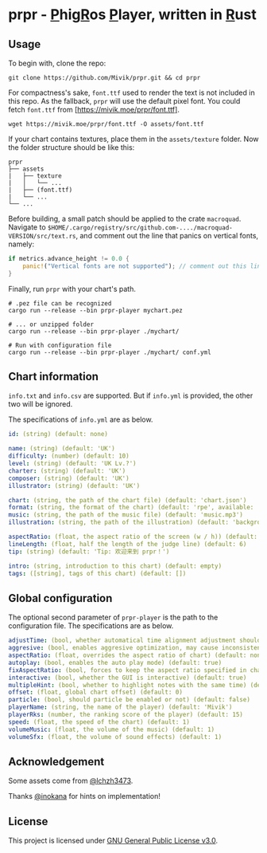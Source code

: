# prpr - <ins>P</ins>hig<ins>R</ins>os <ins>P</ins>layer, written in <ins>R</ins>ust

## Usage

To begin with, clone the repo:

```shell
git clone https://github.com/Mivik/prpr.git && cd prpr
```

For compactness's sake, `font.ttf` used to render the text is not included in this repo. As the fallback, `prpr` will use the default pixel font. You could fetch `font.ttf` from [https://mivik.moe/prpr/font.ttf].

```shell
wget https://mivik.moe/prpr/font.ttf -O assets/font.ttf
```

If your chart contains textures, place them in the `assets/texture` folder. Now the folder structure should be like this:

```
prpr
├── assets
|   ├── texture
|   │   └── ...
|   ├── (font.ttf)
|   └── ...
└── ...
```

Before building, a small patch should be applied to the crate `macroquad`. Navigate to `$HOME/.cargo/registry/src/github.com-..../macroquad-VERSION/src/text.rs`, and comment out the line that panics on vertical fonts, namely:

```rust
if metrics.advance_height != 0.0 {
    panic!("Vertical fonts are not supported"); // comment out this line
}
```

Finally, run `prpr` with your chart's path.

```shell
# .pez file can be recognized
cargo run --release --bin prpr-player mychart.pez

# ... or unzipped folder
cargo run --release --bin prpr-player ./mychart/

# Run with configuration file
cargo run --release --bin prpr-player ./mychart/ conf.yml
```

## Chart information

`info.txt` and `info.csv` are supported. But if `info.yml` is provided, the other two will be ignored. 

The specifications of `info.yml` are as below.

```yml
id: (string) (default: none)

name: (string) (default: 'UK')
difficulty: (number) (default: 10)
level: (string) (default: 'UK Lv.?')
charter: (string) (default: 'UK')
composer: (string) (default: 'UK')
illustrator: (string) (default: 'UK')

chart: (string, the path of the chart file) (default: 'chart.json')
format: (string, the format of the chart) (default: 'rpe', available: 'rpe', 'pgr', 'pec')
music: (string, the path of the music file) (default: 'music.mp3')
illustration: (string, the path of the illustration) (default: 'background.png')

aspectRatio: (float, the aspect ratio of the screen (w / h)) (default: 16 / 9)
lineLength: (float, half the length of the judge line) (default: 6)
tip: (string) (default: 'Tip: 欢迎来到 prpr！')

intro: (string, introduction to this chart) (default: empty)
tags: ([string], tags of this chart) (default: [])
```

## Global configuration

The optional second parameter of `prpr-player` is the path to the configuration file. The specifications are as below.

```yml
adjustTime: (bool, whether automatical time alignment adjustment should be enabled) (default: true)
aggresive: (bool, enables aggresive optimization, may cause inconsistent render result) (default: true)
aspectRatio: (float, overrides the aspect ratio of chart) (default: none)
autoplay: (bool, enables the auto play mode) (default: true)
fixAspectRatio: (bool, forces to keep the aspect ratio specified in chart) (default: false)
interactive: (bool, whether the GUI is interactive) (default: true)
multipleHint: (bool, whether to highlight notes with the same time) (default: true)
offset: (float, global chart offset) (default: 0)
particle: (bool, should particle be enabled or not) (default: false)
playerName: (string, the name of the player) (default: 'Mivik')
playerRks: (number, the ranking score of the player) (default: 15)
speed: (float, the speed of the chart) (default: 1)
volumeMusic: (float, the volume of the music) (default: 1)
volumeSfx: (float, the volume of sound effects) (default: 1)
```

## Acknowledgement

Some assets come from [@lchzh3473](https://github.com/lchzh3473).

Thanks [@inokana](https://github.com/GBTP) for hints on implementation!

## License

This project is licensed under [GNU General Public License v3.0](LICENSE).
